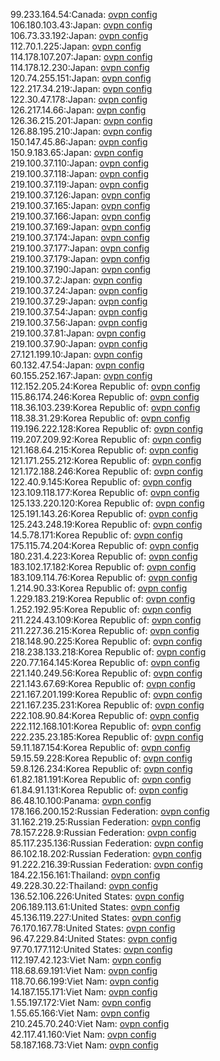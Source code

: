 99.233.164.54:Canada: [ovpn config](vpn/99_233_164_54.ovpn)  
106.180.103.43:Japan: [ovpn config](vpn/106_180_103_43.ovpn)  
106.73.33.192:Japan: [ovpn config](vpn/106_73_33_192.ovpn)  
112.70.1.225:Japan: [ovpn config](vpn/112_70_1_225.ovpn)  
114.178.107.207:Japan: [ovpn config](vpn/114_178_107_207.ovpn)  
114.178.12.230:Japan: [ovpn config](vpn/114_178_12_230.ovpn)  
120.74.255.151:Japan: [ovpn config](vpn/120_74_255_151.ovpn)  
122.217.34.219:Japan: [ovpn config](vpn/122_217_34_219.ovpn)  
122.30.47.178:Japan: [ovpn config](vpn/122_30_47_178.ovpn)  
126.217.14.66:Japan: [ovpn config](vpn/126_217_14_66.ovpn)  
126.36.215.201:Japan: [ovpn config](vpn/126_36_215_201.ovpn)  
126.88.195.210:Japan: [ovpn config](vpn/126_88_195_210.ovpn)  
150.147.45.86:Japan: [ovpn config](vpn/150_147_45_86.ovpn)  
150.9.183.65:Japan: [ovpn config](vpn/150_9_183_65.ovpn)  
219.100.37.110:Japan: [ovpn config](vpn/219_100_37_110.ovpn)  
219.100.37.118:Japan: [ovpn config](vpn/219_100_37_118.ovpn)  
219.100.37.119:Japan: [ovpn config](vpn/219_100_37_119.ovpn)  
219.100.37.126:Japan: [ovpn config](vpn/219_100_37_126.ovpn)  
219.100.37.165:Japan: [ovpn config](vpn/219_100_37_165.ovpn)  
219.100.37.166:Japan: [ovpn config](vpn/219_100_37_166.ovpn)  
219.100.37.169:Japan: [ovpn config](vpn/219_100_37_169.ovpn)  
219.100.37.174:Japan: [ovpn config](vpn/219_100_37_174.ovpn)  
219.100.37.177:Japan: [ovpn config](vpn/219_100_37_177.ovpn)  
219.100.37.179:Japan: [ovpn config](vpn/219_100_37_179.ovpn)  
219.100.37.190:Japan: [ovpn config](vpn/219_100_37_190.ovpn)  
219.100.37.2:Japan: [ovpn config](vpn/219_100_37_2.ovpn)  
219.100.37.24:Japan: [ovpn config](vpn/219_100_37_24.ovpn)  
219.100.37.29:Japan: [ovpn config](vpn/219_100_37_29.ovpn)  
219.100.37.54:Japan: [ovpn config](vpn/219_100_37_54.ovpn)  
219.100.37.56:Japan: [ovpn config](vpn/219_100_37_56.ovpn)  
219.100.37.81:Japan: [ovpn config](vpn/219_100_37_81.ovpn)  
219.100.37.90:Japan: [ovpn config](vpn/219_100_37_90.ovpn)  
27.121.199.10:Japan: [ovpn config](vpn/27_121_199_10.ovpn)  
60.132.47.54:Japan: [ovpn config](vpn/60_132_47_54.ovpn)  
60.155.252.167:Japan: [ovpn config](vpn/60_155_252_167.ovpn)  
112.152.205.24:Korea Republic of: [ovpn config](vpn/112_152_205_24.ovpn)  
115.86.174.246:Korea Republic of: [ovpn config](vpn/115_86_174_246.ovpn)  
118.36.103.239:Korea Republic of: [ovpn config](vpn/118_36_103_239.ovpn)  
118.38.31.29:Korea Republic of: [ovpn config](vpn/118_38_31_29.ovpn)  
119.196.222.128:Korea Republic of: [ovpn config](vpn/119_196_222_128.ovpn)  
119.207.209.92:Korea Republic of: [ovpn config](vpn/119_207_209_92.ovpn)  
121.168.64.215:Korea Republic of: [ovpn config](vpn/121_168_64_215.ovpn)  
121.171.255.212:Korea Republic of: [ovpn config](vpn/121_171_255_212.ovpn)  
121.172.188.246:Korea Republic of: [ovpn config](vpn/121_172_188_246.ovpn)  
122.40.9.145:Korea Republic of: [ovpn config](vpn/122_40_9_145.ovpn)  
123.109.118.177:Korea Republic of: [ovpn config](vpn/123_109_118_177.ovpn)  
125.133.220.120:Korea Republic of: [ovpn config](vpn/125_133_220_120.ovpn)  
125.191.143.26:Korea Republic of: [ovpn config](vpn/125_191_143_26.ovpn)  
125.243.248.19:Korea Republic of: [ovpn config](vpn/125_243_248_19.ovpn)  
14.5.78.171:Korea Republic of: [ovpn config](vpn/14_5_78_171.ovpn)  
175.115.74.204:Korea Republic of: [ovpn config](vpn/175_115_74_204.ovpn)  
180.231.4.223:Korea Republic of: [ovpn config](vpn/180_231_4_223.ovpn)  
183.102.17.182:Korea Republic of: [ovpn config](vpn/183_102_17_182.ovpn)  
183.109.114.76:Korea Republic of: [ovpn config](vpn/183_109_114_76.ovpn)  
1.214.90.33:Korea Republic of: [ovpn config](vpn/1_214_90_33.ovpn)  
1.229.183.219:Korea Republic of: [ovpn config](vpn/1_229_183_219.ovpn)  
1.252.192.95:Korea Republic of: [ovpn config](vpn/1_252_192_95.ovpn)  
211.224.43.109:Korea Republic of: [ovpn config](vpn/211_224_43_109.ovpn)  
211.227.36.215:Korea Republic of: [ovpn config](vpn/211_227_36_215.ovpn)  
218.148.90.225:Korea Republic of: [ovpn config](vpn/218_148_90_225.ovpn)  
218.238.133.218:Korea Republic of: [ovpn config](vpn/218_238_133_218.ovpn)  
220.77.164.145:Korea Republic of: [ovpn config](vpn/220_77_164_145.ovpn)  
221.140.249.56:Korea Republic of: [ovpn config](vpn/221_140_249_56.ovpn)  
221.143.67.69:Korea Republic of: [ovpn config](vpn/221_143_67_69.ovpn)  
221.167.201.199:Korea Republic of: [ovpn config](vpn/221_167_201_199.ovpn)  
221.167.235.231:Korea Republic of: [ovpn config](vpn/221_167_235_231.ovpn)  
222.108.90.84:Korea Republic of: [ovpn config](vpn/222_108_90_84.ovpn)  
222.112.168.101:Korea Republic of: [ovpn config](vpn/222_112_168_101.ovpn)  
222.235.23.185:Korea Republic of: [ovpn config](vpn/222_235_23_185.ovpn)  
59.11.187.154:Korea Republic of: [ovpn config](vpn/59_11_187_154.ovpn)  
59.15.59.228:Korea Republic of: [ovpn config](vpn/59_15_59_228.ovpn)  
59.8.126.234:Korea Republic of: [ovpn config](vpn/59_8_126_234.ovpn)  
61.82.181.191:Korea Republic of: [ovpn config](vpn/61_82_181_191.ovpn)  
61.84.91.131:Korea Republic of: [ovpn config](vpn/61_84_91_131.ovpn)  
86.48.10.100:Panama: [ovpn config](vpn/86_48_10_100.ovpn)  
178.166.200.152:Russian Federation: [ovpn config](vpn/178_166_200_152.ovpn)  
31.162.219.25:Russian Federation: [ovpn config](vpn/31_162_219_25.ovpn)  
78.157.228.9:Russian Federation: [ovpn config](vpn/78_157_228_9.ovpn)  
85.117.235.136:Russian Federation: [ovpn config](vpn/85_117_235_136.ovpn)  
86.102.18.202:Russian Federation: [ovpn config](vpn/86_102_18_202.ovpn)  
91.222.216.39:Russian Federation: [ovpn config](vpn/91_222_216_39.ovpn)  
184.22.156.161:Thailand: [ovpn config](vpn/184_22_156_161.ovpn)  
49.228.30.22:Thailand: [ovpn config](vpn/49_228_30_22.ovpn)  
136.52.106.226:United States: [ovpn config](vpn/136_52_106_226.ovpn)  
206.189.113.61:United States: [ovpn config](vpn/206_189_113_61.ovpn)  
45.136.119.227:United States: [ovpn config](vpn/45_136_119_227.ovpn)  
76.170.167.78:United States: [ovpn config](vpn/76_170_167_78.ovpn)  
96.47.229.84:United States: [ovpn config](vpn/96_47_229_84.ovpn)  
97.70.177.112:United States: [ovpn config](vpn/97_70_177_112.ovpn)  
112.197.42.123:Viet Nam: [ovpn config](vpn/112_197_42_123.ovpn)  
118.68.69.191:Viet Nam: [ovpn config](vpn/118_68_69_191.ovpn)  
118.70.66.199:Viet Nam: [ovpn config](vpn/118_70_66_199.ovpn)  
14.187.155.171:Viet Nam: [ovpn config](vpn/14_187_155_171.ovpn)  
1.55.197.172:Viet Nam: [ovpn config](vpn/1_55_197_172.ovpn)  
1.55.65.166:Viet Nam: [ovpn config](vpn/1_55_65_166.ovpn)  
210.245.70.240:Viet Nam: [ovpn config](vpn/210_245_70_240.ovpn)  
42.117.41.160:Viet Nam: [ovpn config](vpn/42_117_41_160.ovpn)  
58.187.168.73:Viet Nam: [ovpn config](vpn/58_187_168_73.ovpn)  
